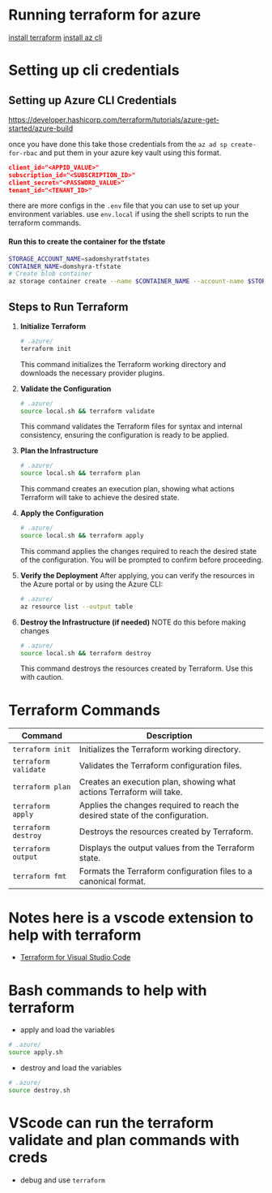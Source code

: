 # Running terraform for azure

[install terraform](https://developer.hashicorp.com/terraform/install)
[install az cli](https://learn.microsoft.com/en-us/cli/azure/install-azure-cli)

# Setting up cli credentials

## Setting up Azure CLI Credentials

https://developer.hashicorp.com/terraform/tutorials/azure-get-started/azure-build

once you have done this take those credentials from the `az ad sp create-for-rbac` and put them in your azure key vault using this format.

```json
client_id="<APPID_VALUE>"
subscription_id="<SUBSCRIPTION_ID>"
client_secret="<PASSWORD_VALUE>"
tenant_id="<TENANT_ID>"
```

there are more configs in the `.env` file that you can use to set up your environment variables. use `env.local` if using the shell scripts to run the terraform commands.
#### Run this to create the container for the tfstate

```bash
STORAGE_ACCOUNT_NAME=sadomshyratfstates
CONTAINER_NAME=domshyra-tfstate
# Create blob container
az storage container create --name $CONTAINER_NAME --account-name $STORAGE_ACCOUNT_NAME
```


## Steps to Run Terraform

1. **Initialize Terraform**

    ```bash
    # .azure/
    terraform init
    ```

    This command initializes the Terraform working directory and downloads the necessary provider plugins.

2. **Validate the Configuration**

    ```bash
    # .azure/
    source local.sh && terraform validate
    ```

    This command validates the Terraform files for syntax and internal consistency, ensuring the configuration is ready to be applied.

3. **Plan the Infrastructure**

    ```bash
    # .azure/
    source local.sh && terraform plan
    ```

    This command creates an execution plan, showing what actions Terraform will take to achieve the desired state.

4. **Apply the Configuration**

    ```bash
    # .azure/
    source local.sh && terraform apply
    ```

    This command applies the changes required to reach the desired state of the configuration. You will be prompted to confirm before proceeding.

5. **Verify the Deployment**
   After applying, you can verify the resources in the Azure portal or by using the Azure CLI:

    ```bash
    # .azure/
    az resource list --output table
    ```

6. **Destroy the Infrastructure (if needed)** NOTE do this before making changes
    ```bash
    # .azure/
    source local.sh && terraform destroy
    ```
    This command destroys the resources created by Terraform. Use this with caution.

# Terraform Commands

| Command              | Description                                                                   |
| -------------------- | ----------------------------------------------------------------------------- |
| `terraform init`     | Initializes the Terraform working directory.                                  |
| `terraform validate` | Validates the Terraform configuration files.                                  |
| `terraform plan`     | Creates an execution plan, showing what actions Terraform will take.          |
| `terraform apply`    | Applies the changes required to reach the desired state of the configuration. |
| `terraform destroy`  | Destroys the resources created by Terraform.                                  |
| `terraform output`   | Displays the output values from the Terraform state.                          |
| `terraform fmt`      | Formats the Terraform configuration files to a canonical format.              |

# Notes here is a vscode extension to help with terraform

-   [Terraform for Visual Studio Code](https://marketplace.visualstudio.com/items?itemName=HashiCorp.terraform)

# Bash commands to help with terraform

-   apply and load the variables

```bash
# .azure/
source apply.sh
```

-   destroy and load the variables

```bash
# .azure/
source destroy.sh
```

# VScode can run the terraform validate and plan commands with creds

-   debug and use `terraform`
